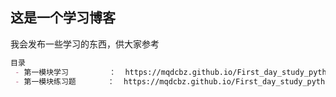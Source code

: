 ## 这是一个学习博客

我会发布一些学习的东西，供大家参考

```markdown
目录
 - 第一模块学习         ：  https://mqdcbz.github.io/First_day_study_python/模块一笔记/笔记.md
 - 第一模块练习题       ：  https://mqdcbz.github.io/First_day_study_python/第一模块练习题/
```

